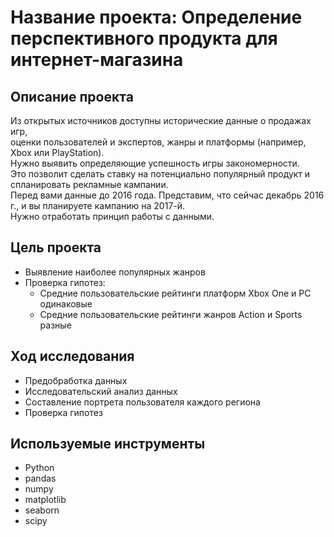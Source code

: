 # Название проекта: Определение перспективного продукта для интернет-магазина
## Описание проекта
Из открытых источников доступны исторические данные о продажах игр, 
<br>оценки пользователей и экспертов, жанры и платформы (например, Xbox или PlayStation). 
<br>Нужно выявить определяющие успешность игры закономерности. 
<br>Это позволит сделать ставку на потенциально популярный продукт и спланировать рекламные кампании.
<br>Перед вами данные до 2016 года. Представим, что сейчас декабрь 2016 г., и вы планируете кампанию на 2017-й. 
<br>Нужно отработать принцип работы с данными. 
## Цель проекта
- Выявление наиболее популярных жанров
- Проверка гипотез:
	- Средние пользовательские рейтинги платформ Xbox One и PC одинаковые
	- Средние пользовательские рейтинги жанров Action и Sports разные
## Ход исследования
- Предобработка данных
- Исследовательский анализ данных
- Составление портрета пользователя каждого региона
- Проверка гипотез
## Используемые инструменты
- Python
- pandas
- numpy
- matplotlib
- seaborn
- scipy